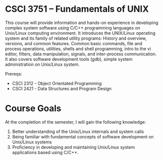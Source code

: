 # CSCI 3751 – Fundamentals of UNIX

This course will provide information and hands-on experience in developing
complex system software using C/C++ programming languages on Unix/Linux computing
environment. It introduces the UNIX/Linux operating system and its family of related utility
programs: History and overview, versions, and common features. Common basic commands,
file and process operations, utilities, shells and shell programming, intro to the vi editor, filters,
data manipulation, signals, and inter-process communication. It also covers software
development tools (gdb), simple system administration on Unix/Linux system.

Prereqs: 
- CSCI 2312 - Object Orientated Programming
- CSCI 2421 - Data Structures and Program Design

# Course Goals
At the completion of the semester, I will gain the following knowledge:
1. Better understanding of the Unix/Linux internals and system calls
2. Being familiar with fundamental concepts of software development on Unix/Linux systems
3. Proficiency in developing and maintaining Unix/Linux system applications based using C/C++.
